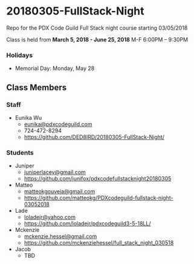 # 20180305-FullStack-Night
Repo for the PDX Code Guild Full Stack night course starting 03/05/2018

Class is held from **March 5, 2018 - June 25, 2018**
M-F 6:00PM – 9:30PM


### Holidays
- Memorial Day: Monday, May 28

## Class Members

### Staff

- Eunika Wu
    - eunika@pdxcodeguild.com
    - 724-472-8294
    - https://github.com/DED8IRD/20180305-FullStack-Night/

### Students

- Juniper
    - juniperlacey@gmail.com
    - https://github.com/junifox/pdxcodefullstacknight20180305
- Matteo
    - matteokgouveia@gmail.com
    - https://github.com/matteokg/PDXcodeguild-fullstack-night-03052018
- Lade
    - loladejr@yahoo.com
    - https://github.com/loladejr/pdxcodeguild3-5-18LL/
- Mckenzie
    - mckenzie.hessel@gmail.com
    - https://github.com/mckenziehessel/full_stack_night_030518
- Jacob
    - TBD

